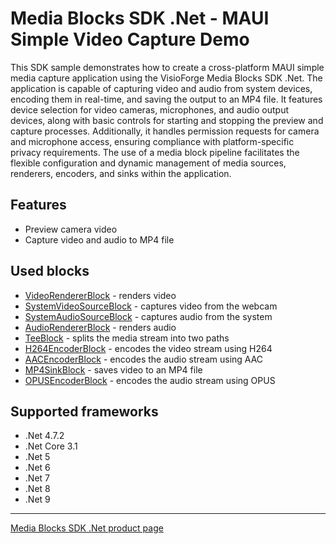 # Media Blocks SDK .Net - MAUI Simple Video Capture Demo

This SDK sample demonstrates how to create a cross-platform MAUI simple media capture application using the VisioForge Media Blocks SDK .Net. The application is capable of capturing video and audio from system devices, encoding them in real-time, and saving the output to an MP4 file. It features device selection for video cameras, microphones, and audio output devices, along with basic controls for starting and stopping the preview and capture processes. Additionally, it handles permission requests for camera and microphone access, ensuring compliance with platform-specific privacy requirements. The use of a media block pipeline facilitates the flexible configuration and dynamic management of media sources, renderers, encoders, and sinks within the application.

## Features

- Preview camera video
- Capture video and audio to MP4 file

## Used blocks

- [VideoRendererBlock](https://www.visioforge.com/help/docs/dotnet/mediablocks/VideoRendering/) - renders video
- [SystemVideoSourceBlock](https://www.visioforge.com/help/docs/dotnet/mediablocks/Sources/SystemVideoSourceBlock/) - captures video from the webcam
- [SystemAudioSourceBlock](https://www.visioforge.com/help/docs/dotnet/mediablocks/Sources/SystemAudioSourceBlock/) - captures audio from the system
- [AudioRendererBlock](https://www.visioforge.com/help/docs/dotnet/mediablocks/AudioRendering/) - renders audio
- [TeeBlock](https://www.visioforge.com/help/docs/dotnet/mediablocks/Special/TeeBlock/) - splits the media stream into two paths
- [H264EncoderBlock](https://www.visioforge.com/help/docs/dotnet/mediablocks/VideoEncoders/H264EncoderBlock/) - encodes the video stream using H264
- [AACEncoderBlock](https://www.visioforge.com/help/docs/dotnet/mediablocks/AudioEncoders/AACEncoderBlock/) - encodes the audio stream using AAC
- [MP4SinkBlock](https://www.visioforge.com/help/docs/dotnet/mediablocks/Sinks/MP4SinkBlock/) - saves video to an MP4 file
- [OPUSEncoderBlock](https://www.visioforge.com/help/docs/dotnet/mediablocks/AudioEncoders/OPUSEncoderBlock/) - encodes the audio stream using OPUS

## Supported frameworks

- .Net 4.7.2
- .Net Core 3.1
- .Net 5
- .Net 6
- .Net 7
- .Net 8
- .Net 9

---

[Media Blocks SDK .Net product page](https://www.visioforge.com/media-blocks-sdk)
